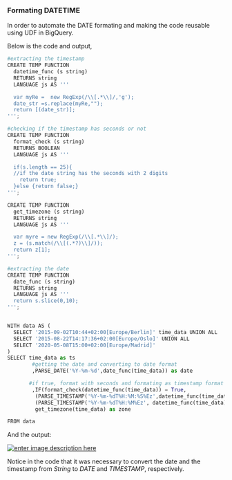 ### Formating DATETIME

In order to automate the DATE formating and making the code reusable using UDF in BigQuery. 

Below is the code and output, 

```python
#extracting the timestamp
CREATE TEMP FUNCTION
  datetime_func (s string)
  RETURNS string
  LANGUAGE js AS '''

  var myRe =  new RegExp(/\\[.*\\]/,'g');
  date_str =s.replace(myRe,"");
  return [(date_str)];
''';

#checking if the timestamp has seconds or not
CREATE TEMP FUNCTION
  format_check (s string)
  RETURNS BOOLEAN
  LANGUAGE js AS '''

  if(s.length == 25){ 
  //if the date string has the seconds with 2 digits
    return true;
  }else {return false;}
''';

CREATE TEMP FUNCTION
  get_timezone (s string)
  RETURNS string
  LANGUAGE js AS '''

  var myre = new RegExp(/\\[.*\\]/);
  z = (s.match(/\\[(.*?)\\]/));
  return z[1];
''';

#extracting the date
CREATE TEMP FUNCTION
  date_func (s string)
  RETURNS string
  LANGUAGE js AS '''
  return s.slice(0,10);
''';


WITH data AS (
  SELECT '2015-09-02T10:44+02:00[Europe/Berlin]' time_data UNION ALL
  SELECT '2015-08-22T14:17:36+02:00[Europe/Oslo]' UNION ALL
  SELECT '2020-05-08T15:00+02:00[Europe/Madrid]' 
)
SELECT time_data as ts
        #getting the date and converting to date format
        ,PARSE_DATE('%Y-%m-%d',date_func(time_data)) as date

       #if true, format with seconds and formating as timestamp format
        ,IF(format_check(datetime_func(time_data)) = True,
         (PARSE_TIMESTAMP('%Y-%m-%dT%H:%M:%S%Ez',datetime_func(time_data))), 
         (PARSE_TIMESTAMP('%Y-%m-%dT%H:%M%Ez', datetime_func(time_data)))) as timestamp, 
         get_timezone(time_data) as zone

FROM data
```


And the output: 

[![enter image description here][2]][2]

Notice in the code that it was necessary to convert the date and the timestamp from *String* to *DATE* and *TIMESTAMP*, respectively. 

  [1]: https://cloud.google.com/bigquery/docs/reference/standard-sql/user-defined-functions
  [2]: https://i.stack.imgur.com/tN5kB.png
  [3]: https://cloud.google.com/bigquery/docs/writing-results#writing_query_results
  [4]: https://i.stack.imgur.com/z7bRE.png

